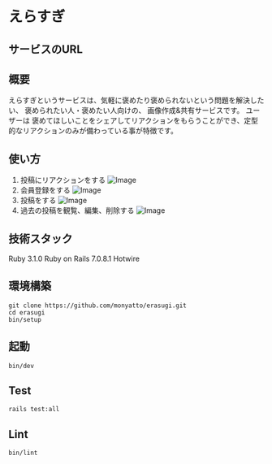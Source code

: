 # えらすぎ

## サービスのURL

## 概要
えらすぎというサービスは、気軽に褒めたり褒められないという問題を解決したい、 褒められたい人・褒めたい人向けの、 画像作成&共有サービスです。
ユーザーは 褒めてほしいことをシェアしてリアクションをもらうことができ、定型的なリアクションのみが備わっている事が特徴です。

## 使い方

1. 投稿にリアクションをする
![Image](https://github.com/users/monyatto/projects/1/assets/83024928/83fd55c3-dcfb-4905-8d94-a0626b30ce56)
2. 会員登録をする
![Image](https://github.com/users/monyatto/projects/1/assets/83024928/ac435c0a-6868-4c43-bd03-56c1b1b97b54)
3. 投稿をする
![Image](https://github.com/users/monyatto/projects/1/assets/83024928/e4f9a423-5d76-43c4-a251-6f7f7d1b9291)
4. 過去の投稿を観覧、編集、削除する
![Image](https://github.com/users/monyatto/projects/1/assets/83024928/fad25c80-be80-4f44-88b1-1e0822bd43ea)

## 技術スタック
Ruby 3.1.0
Ruby on Rails 7.0.8.1
Hotwire

## 環境構築
```
git clone https://github.com/monyatto/erasugi.git
cd erasugi
bin/setup
```

## 起動
```
bin/dev
```

## Test
```
rails test:all
```

## Lint
```
bin/lint 
```
